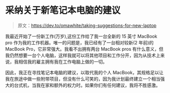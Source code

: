 # 采纳关于新笔记本电脑的建议

> 原文：<https://dev.to/omawhite/taking-suggestions-for-new-laptop>

我最近开始了一份新工作(万岁),这份工作给了我一台全新的 15 英寸 MacBook pro 作为我的工作机器。唯一的问题是，我已经有了一台相对较新(2 年前)的 MacBook Pro，它非常强大。我看不出拥有两台 MacBook pros 有什么意义，但我仍然想要一台个人电脑，这样我就可以将其他项目和工作分开，因为从技术上来说，我相信我的雇主拥有我在工作电脑上做的一切。

因此，我正在寻找笔记本电脑的建议，以取代我的个人 MacBook，其规格足以让我在旅途中做一些附带项目，但没有什么可笑的，因为我计划最终建立一个相当强大的台式机，当我在家和额外的权力时。如果你们有任何建议，我将不胜感激。